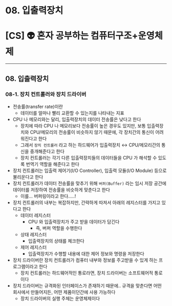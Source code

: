 # 08. 입출력장치

# [CS] 👽 혼자 공부하는 컴퓨터구조+운영체제

---

## 08. 입출력장치

### 08-1. 장치 컨트롤러와 장치 드라이버

- 전송률(transfer rate)이란
  - 데이터를 얼마나 빨리 교환할 수 있는지를 나타내는 지표
- CPU 나 메모리와는 달리, 입출력장치의 데이터 전송률은 낮다고 한다
  - 장치에 따라 CPU 나 메모리보다 전송률이 높은 경우도 있지만, 보통 입출력장치와 CPU/메모리의 전송률이 비슷하지 않기 때문에, 각 장치간의 통신이 어려워진다고 한다
  - 그래서 `장치 컨트롤러` 라고 하는 하드웨어가 입출력장치 ↔ CPU/메모리간의 통신을 중개해준다고 한다
  - 장치 컨트롤러는 각기 다른 입출력장치들의 데이터들을 CPU 가 해석할 수 있도록 번역기 역할을 해준다고 한다
- 장치 컨트롤러는 입출력 제어기(I/O Controller), 입출력 모듈(I/O Module) 등으로 불리운다고 한다
- 장치 컨트롤러가 데이터 전송률을 맞추기 위해 `버퍼(Buffer)` 라는 임시 저장 공간에 데이터를 저장하여 전송률을 비슷하게 맞춘다고 한다
  - 이를… 버퍼링이라고 한다…..!
- 장치 컨트롤러의 내부는 복잡하지만, 간략하게 따져서 아래의 레지스터를 가지고 있다고 한다
  - 데이터 레지스터
    - CPU 와 입출력장치가 주고 받을 데이터가 담긴다
      - 즉, 버퍼 역할을 수행한다
  - 상태 레지스터
    - 입출력장치의 상태를 체크한다
  - 제어 레지스터
    - 입출력장치가 수행할 내용에 대한 제어 정보와 명령을 저장한다
- 장치 드라이버란 장치 컨트롤러가 컴퓨터 내부와 정보를 주고받을 수 있게 하는 프로그램이라고 한다
  - 장치 컨트롤러는 하드웨어적인 통로라면, 장치 드라이버는 소프트웨어적 통로이다
- 장치 드라이버는 규격화된 인터페이스가 존재하기 때문에.. 규격을 맞춘다면 어떤 회사에서 만들어지든, 어떤 제품이던간에 사용 가능하다
  - 장치 드라이버의 실행 주체는 운영체제이다
